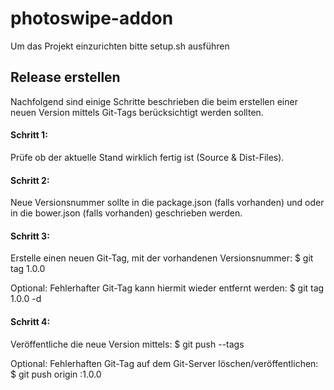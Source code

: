 # photoswipe-addon

Um das Projekt einzurichten bitte setup.sh ausführen

## Release erstellen

Nachfolgend sind einige Schritte beschrieben die beim erstellen einer neuen Version mittels Git-Tags berücksichtigt werden sollten.


#### Schritt 1:

Prüfe ob der aktuelle Stand wirklich fertig ist (Source & Dist-Files).


#### Schritt 2:

Neue Versionsnummer sollte in die package.json (falls vorhanden) und oder in die  bower.json (falls vorhanden) geschrieben werden.


#### Schritt 3:

Erstelle einen neuen Git-Tag, mit der vorhandenen Versionsnummer: $ git tag 1.0.0

Optional: Fehlerhafter Git-Tag kann hiermit wieder entfernt werden: $ git tag 1.0.0 -d


#### Schritt 4:

Veröffentliche die neue Version mittels: $ git push --tags

Optional: Fehlerhaften Git-Tag auf dem Git-Server löschen/veröffentlichen: $ git push origin :1.0.0

